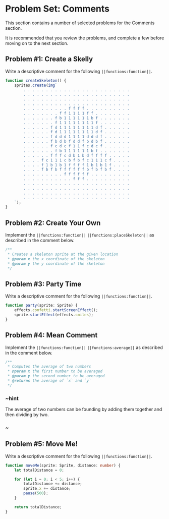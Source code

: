 # Problem Set: Comments

This section contains a number of selected problems for the Comments section.

It is recommended that you review the problems, and complete a few before moving on to the next section.

## Problem #1: Create a Skelly

Write a descriptive comment for the following ``||functions:function||``.

```typescript
function createSkeleton() {
    sprites.create(img`
        . . . . . . . . . . . . . . . . . . . . . . . .
        . . . . . . . . . . . . . . . . . . . . . . . .
        . . . . . . . . . . . . . . . . . . . . . . . .
        . . . . . . . . . . . . . . . . . . . . . . . .
        . . . . . . . . . . f f f f . . . . . . . . . .
        . . . . . . . . f f 1 1 1 1 f f . . . . . . . .
        . . . . . . . f b 1 1 1 1 1 1 b f . . . . . . .
        . . . . . . . f 1 1 1 1 1 1 1 1 f . . . . . . .
        . . . . . . f d 1 1 1 1 1 1 1 1 d f . . . . . .
        . . . . . . f d 1 1 1 1 1 1 1 1 d f . . . . . .
        . . . . . . f d d d 1 1 1 1 d d d f . . . . . .
        . . . . . . f b d b f d d f b d b f . . . . . .
        . . . . . . f c d c f 1 1 f c d c f . . . . . .
        . . . . . . . f b 1 1 1 1 1 1 b f . . . . . . .
        . . . . . . f f f c d b 1 b d f f f f . . . . .
        . . . . f c 1 1 1 c b f b f c 1 1 1 c f . . . .
        . . . . f 1 b 1 b 1 f f f f 1 b 1 b 1 f . . . .
        . . . . f b f b f f f f f f b f b f b f . . . .
        . . . . . . . . . f f f f f f . . . . . . . . .
        . . . . . . . . . . . f f f . . . . . . . . . .
        . . . . . . . . . . . . . . . . . . . . . . . .
        . . . . . . . . . . . . . . . . . . . . . . . .
        . . . . . . . . . . . . . . . . . . . . . . . .
        . . . . . . . . . . . . . . . . . . . . . . . .
    `);
}
```

## Problem #2: Create Your Own 

Implement the ``||functions:function||`` ``||functions:placeSkeleton||`` as described in the comment below.

```typescript
/**
 * Creates a skeleton sprite at the given location
 * @param x the x coordinate of the skeleton
 * @param y the y coordinate of the skeleton
 */
```

## Problem #3: Party Time

Write a descriptive comment for the following ``||functions:function||``.

```typescript
function party(sprite: Sprite) {
    effects.confetti.startScreenEffect();
    sprite.startEffect(effects.smiles);
}
```

## Problem #4: Mean Comment

Implement the ``||functions:function||`` ``||functions:average||`` as described in the comment below.

```typescript
/**
 * Computes the average of two numbers
 * @param x the first number to be averaged
 * @param y the second number to be averaged
 * @returns the average of `x` and `y`
 */
```

### ~hint

The average of two numbers can be founding by adding them together and then dividing by two.

### ~

## Problem #5: Move Me!

Write a descriptive comment for the following ``||functions:function||``.

```typescript
function moveMe(sprite: Sprite, distance: number) {
    let totalDistance = 0;

    for (let i = 0; i < 5; i++) {
        totalDistance += distance;
        sprite.x += distance;
        pause(500);
    }

    return totalDistance;
}
```